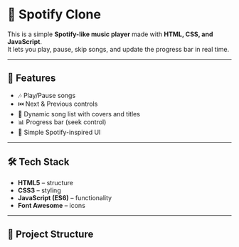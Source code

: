 # 🎵 Spotify Clone

This is a simple **Spotify-like music player** made with **HTML, CSS, and JavaScript**.  
It lets you play, pause, skip songs, and update the progress bar in real time.

---

## 🚀 Features
- 🎶 Play/Pause songs  
- ⏮️ Next & Previous controls  
- 📀 Dynamic song list with covers and titles  
- 📊 Progress bar (seek control)  
- 🎨 Simple Spotify-inspired UI  

---

## 🛠️ Tech Stack
- **HTML5** – structure
- **CSS3** – styling
- **JavaScript (ES6)** – functionality
- **Font Awesome** – icons

---

## 📂 Project Structure
